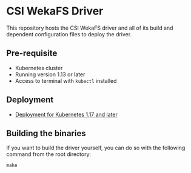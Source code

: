 # CSI WekaFS Driver

This repository hosts the CSI WekaFS driver and all of its build and dependent configuration files to deploy the driver.

## Pre-requisite
- Kubernetes cluster
- Running version 1.13 or later
- Access to terminal with `kubectl` installed

## Deployment
- [Deployment for Kubernetes 1.17 and later](docs/deploy.md)

## Building the binaries
If you want to build the driver yourself, you can do so with the following command from the root directory:

```shell
make
```
